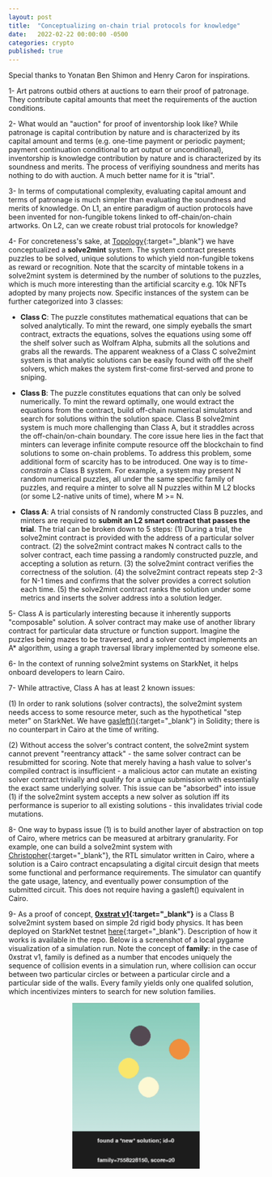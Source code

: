 ```yaml
---
layout: post
title:  "Conceptualizing on-chain trial protocols for knowledge"
date:   2022-02-22 00:00:00 -0500
categories: crypto
published: true
---
```


Special thanks to Yonatan Ben Shimon and Henry Caron for inspirations.

1- Art patrons outbid others at auctions to earn their proof of patronage. They contribute capital amounts that meet the requirements of the auction conditions.

2- What would an "auction" for proof of inventorship look like? While patronage is capital contribution by nature and is characterized by its capital amount and terms (e.g. one-time payment or periodic payment; payment continuation conditional to art output or unconditional), inventorship is knowledge contribution by nature and is characterized by its soundness and merits. The process of verifiying soundness and merits has nothing to do with auction. A much better name for it is "trial".

3- In terms of computational complexity, evaluating capital amount and terms of patronage is much simpler than evaluating the soundness and merits of knowledge. On L1, an entire paradigm of auction protocols have been invented for non-fungible tokens linked to off-chain/on-chain artworks. On L2, can we create robust trial protocols for knowledge?

4- For concreteness's sake, at [Topology](https://www.topology.gg/){:target="_blank"} we have conceptualized a **solve2mint** system. The system contract presents puzzles to be solved, unique solutions to which yield non-fungible tokens as reward or recognition. Note that the scarcity of mintable tokens in a solve2mint system is determined by the number of solutions to the puzzles, which is much more interesting than the artificial scarcity e.g. 10k NFTs adopted by many projects now. Specific instances of the system can be further categorized into 3 classes:

- **Class C**: The puzzle constitutes mathematical equations that can be solved analytically. To mint the reward, one simply eyeballs the smart contract, extracts the equations, solves the equations using some off the shelf solver such as Wolfram Alpha, submits all the solutions and grabs all the rewards. The apparent weakness of a Class C solve2mint system is that analytic solutions can be easily found with off the shelf solvers, which makes the system first-come first-served and prone to sniping.

- **Class B**: The puzzle constitutes equations that can only be solved numerically. To mint the reward optimally, one would extract the equations from the contract, build off-chain numerical simulators and search for solutions within the solution space. Class B solve2mint system is much more challenging than Class A, but it straddles across the off-chain/on-chain boundary. The core issue here lies in the fact that minters can leverage infinite compute resource off the blockchain to find solutions to some on-chain problems. To address this problem, some additional form of scarcity has to be introduced. One way is to *time-constrain* a Class B system. For example, a system may present N random numerical puzzles, all under the same specific family of puzzles, and require a minter to solve all N puzzles within M L2 blocks (or some L2-native units of time), where M >= N.

- **Class A**: A trial consists of N randomly constructed Class B puzzles, and minters are required to **submit an L2 smart contract that passes the trial**. The trial can be broken down to 5 steps: (1) During a trial, the solve2mint contract is provided with the address of a particular solver contract. (2) the solve2mint contract makes N contract calls to the solver contract, each time passing a randomly constructed puzzle, and accepting a solution as return. (3) the solve2mint contract verifies the correctness of the solution. (4) the solve2mint contract repeats step 2-3 for N-1 times and confirms that the solver provides a correct solution each time. (5) the solve2mint contract ranks the solution under some metrics and inserts the solver address into a solution ledger.

5- Class A is particularly interesting because it inherently supports "composable" solution. A solver contract may make use of another library contract for particular data structure or function support. Imagine the puzzles being mazes to be traversed, and a solver contract implements an A* algorithm, using a graph traversal library implemented by someone else.

6- In the context of running solve2mint systems on StarkNet, it helps onboard developers to learn Cairo.

7- While attractive, Class A has at least 2 known issues:

(1) In order to rank solutions (solver contracts), the solve2mint system needs access to some resource meter, such as the hypothetical "step meter" on StarkNet. We have [gasleft()](https://ethereum.stackexchange.com/questions/48331/show-gas-used-in-solidity){:target="_blank"} in Solidity; there is no counterpart in Cairo at the time of writing.

(2) Without access the solver's contract content, the solve2mint system cannot prevent "reentrancy attack" - the same solver contract can be resubmitted for scoring. Note that merely having a hash value to solver's compiled contract is insufficient - a malicious actor can mutate an existing solver contract trivially and qualify for a unique submission with essentially the exact same underlying solver. This issue can be "absorbed" into issue (1) if the solve2mint system accepts a new solver as solution iff its performance is superior to all existing solutions - this invalidates trivial code mutations.

8- One way to bypass issue (1) is to build another layer of abstraction on top of Cairo, where metrics can be measured at arbitrary granularity. For example, one can build a solve2mint system with [Christopher](https://github.com/topology-gg/christopher){:target="_blank"}, the RTL simulator written in Cairo, where a solution is a Cairo contract encapsulating a digital circuit design that meets some functional and performance requirements. The simulator can quantify the gate usage, latency, and eventually power consumption of the submitted circuit. This does not require having a gasleft() equivalent in Cairo.

9- As a proof of concept, **[0xstrat v1](https://github.com/topology-gg/fountain/tree/v0.1/examples/zeroxstrat_v1){:target="_blank"}** is a Class B solve2mint system based on simple 2d rigid body physics. It has been deployed on StarkNet testnet [here](https://goerli.voyager.online/contract/0x075a448d315d7883b64becdad582d8ddd56f184a8f9634ad40cf74dc38a01c5c#writeContract){:target="_blank"}. Description of how it works is available in the repo. Below is a screenshot of a local pygame visualization of a simulation run. Note the concept of **family**: in the case of 0xstrat v1, family is defined as a number that encodes uniquely the sequence of collision events in a simulation run, where collision can occur between two particular circles or between a particular circle and a particular side of the walls. Every family yields only one qualifed solution, which incentivizes minters to search for new solution families.
<center>
<img src="/assets/zeroxstratv1.png" width="50%"/>
</center>


